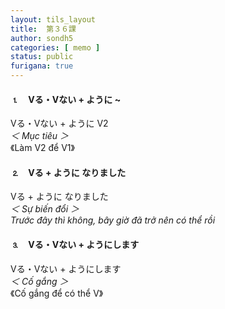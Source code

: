 ```yaml
---
layout: tils_layout
title:  第３６課
author: sondh5
categories: [ memo ]
status: public
furigana: true
---
```


#### ⒈　Vる・Vない + ように ~
<ct>Vる・Vない + ように V2</ct>  
*＜ Mục tiêu ＞*  
《Làm V2 để V1》

#### ⒉　Vる + ように なりました
<ct>Vる + ように なりました</ct>  
*＜ Sự biến đổi ＞*  
*Trước đây thì không, bây giờ đã trở nên có thể rồi*  

#### ⒊　Vる・Vない + ようにします
<ct>Vる・Vない + ようにします</ct>  
*＜ Cố gắng ＞*  
《Cố gắng để có thể V》

